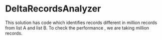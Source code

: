 # DeltaRecordsAnalyzer
This solution has code which identifies records different in million records from list A and list B.
To check the performance , we are taking million records.
